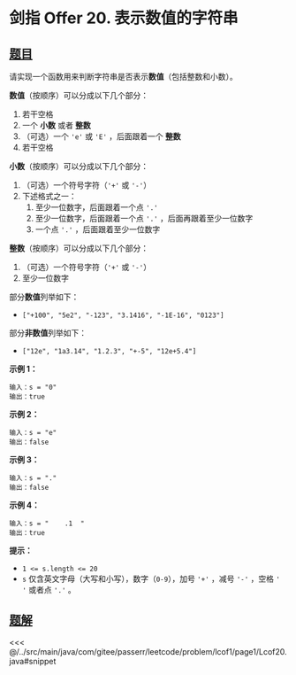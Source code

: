 # 剑指 Offer 20. 表示数值的字符串

## [题目](https://leetcode.cn/problems/biao-shi-shu-zhi-de-zi-fu-chuan-lcof/)
请实现一个函数用来判断字符串是否表示**数值**（包括整数和小数）。

**数值**（按顺序）可以分成以下几个部分：

1. 若干空格
2. 一个 **小数** 或者 **整数**
3. （可选）一个 `'e'` 或 `'E'` ，后面跟着一个 **整数**
4. 若干空格

**小数**（按顺序）可以分成以下几个部分：

1. （可选）一个符号字符（`'+'` 或 `'-'`）
2. 下述格式之一：
   1. 至少一位数字，后面跟着一个点 `'.'`
   2. 至少一位数字，后面跟着一个点 `'.'` ，后面再跟着至少一位数字
   3. 一个点 `'.'` ，后面跟着至少一位数字

**整数**（按顺序）可以分成以下几个部分：

1. （可选）一个符号字符（`'+'` 或 `'-'`）
2. 至少一位数字

部分**数值**列举如下：

* `["+100", "5e2", "-123", "3.1416", "-1E-16", "0123"]`

部分**非数值**列举如下：

* `["12e", "1a3.14", "1.2.3", "+-5", "12e+5.4"]`

**示例 1：**

```
输入：s = "0"
输出：true
```

**示例 2：**

```
输入：s = "e"
输出：false
```

**示例 3：**

```
输入：s = "."
输出：false
```

**示例 4：**

```
输入：s = "    .1  "
输出：true
```

**提示：**

* `1 <= s.length <= 20`
* `s` 仅含英文字母（大写和小写），数字（`0-9`），加号 `'+'` ，减号 `'-'` ，空格 `' '` 或者点 `'.'` 。


## [题解](https://github.com/PasseRR/JavaLeetCode/blob/master/src/main/java/com/gitee/passerr/leetcode/problem/lcof1/page1/Lcof20.java)

<<< @/../src/main/java/com/gitee/passerr/leetcode/problem/lcof1/page1/Lcof20.java#snippet
